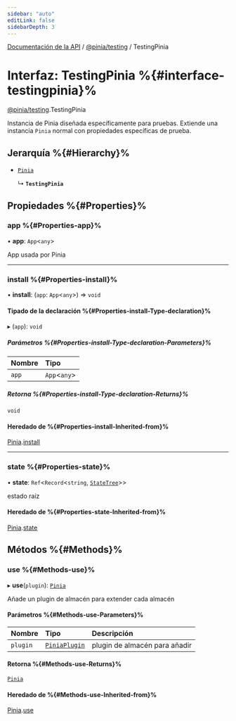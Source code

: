 ```yaml
---
sidebar: "auto"
editLink: false
sidebarDepth: 3
---
```


[Documentación de la API](../index.md) / [@pinia/testing](../modules/pinia_testing.md) / TestingPinia

# Interfaz: TestingPinia %{#interface-testingpinia}%

[@pinia/testing](../modules/pinia_testing.md).TestingPinia

Instancia de Pinia diseñada específicamente para pruebas. Extiende una instancia 
`Pinia` normal con propiedades específicas de prueba.

## Jerarquía %{#Hierarchy}%

- [`Pinia`](pinia.Pinia.md)

  ↳ **`TestingPinia`**

## Propiedades %{#Properties}%

### app %{#Properties-app}%

• **app**: `App`<`any`\>

App usada por Pinia

___

### install %{#Properties-install}%

• **install**: (`app`: `App`<`any`\>) => `void`

#### Tipado de la declaración %{#Properties-install-Type-declaration}%

▸ (`app`): `void`

##### Parámetros %{#Properties-install-Type-declaration-Parameters}%

| Nombre | Tipo |
| :------ | :------ |
| `app` | `App`<`any`\> |

##### Retorna %{#Properties-install-Type-declaration-Returns}%

`void`

#### Heredado de  %{#Properties-install-Inherited-from}%

[Pinia](pinia.Pinia.md).[install](pinia.Pinia.md#install)

___

### state %{#Properties-state}%

• **state**: `Ref`<`Record`<`string`, [`StateTree`](../modules/pinia.md#statetree)\>\>

estado raíz

#### Heredado de %{#Properties-state-Inherited-from}%

[Pinia](pinia.Pinia.md).[state](pinia.Pinia.md#state)

## Métodos %{#Methods}%

### use %{#Methods-use}%

▸ **use**(`plugin`): [`Pinia`](pinia.Pinia.md)

Añade un plugin de almacén para extender cada almacén

#### Parámetros %{#Methods-use-Parameters}%

| Nombre | Tipo | Descripción |
| :------ | :------ | :------ |
| `plugin` | [`PiniaPlugin`](pinia.PiniaPlugin.md) | plugin de almacén para añadir |

#### Retorna %{#Methods-use-Returns}%

[`Pinia`](pinia.Pinia.md)

#### Heredado de %{#Methods-use-Inherited-from}%

[Pinia](pinia.Pinia.md).[use](pinia.Pinia.md#use)

